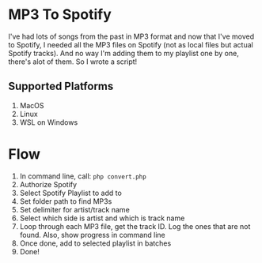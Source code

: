 # MP3 To Spotify
I've had lots of songs from the past in MP3 format and now that I've moved to Spotify, I needed all the MP3 files on Spotify (not as local files but actual Spotify tracks). And no way I'm adding them to my playlist one by one, there's alot of them. So I wrote a script!

## Supported Platforms
1. MacOS
2. Linux
3. WSL on Windows

# Flow
1. In command line, call: `php convert.php`
2. Authorize Spotify
3. Select Spotify Playlist to add to
4. Set folder path to find MP3s
5. Set delimiter for artist/track name
6. Select which side is artist and which is track name
7. Loop through each MP3 file, get the track ID. Log the ones that are not found. Also, show progress in command line
8. Once done, add to selected playlist in batches
9. Done!